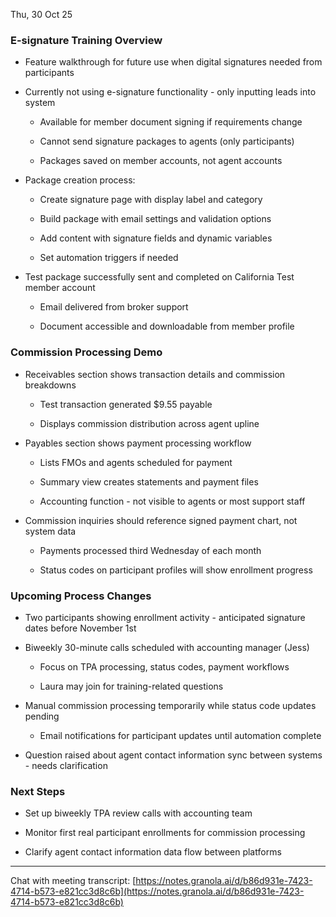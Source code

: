 

Thu, 30 Oct 25

### E-signature Training Overview

- Feature walkthrough for future use when digital signatures needed from participants
    
- Currently not using e-signature functionality - only inputting leads into system
    
    - Available for member document signing if requirements change
        
    - Cannot send signature packages to agents (only participants)
        
    - Packages saved on member accounts, not agent accounts
        
- Package creation process:
    
    - Create signature page with display label and category
        
    - Build package with email settings and validation options
        
    - Add content with signature fields and dynamic variables
        
    - Set automation triggers if needed
        
- Test package successfully sent and completed on California Test member account
    
    - Email delivered from broker support
        
    - Document accessible and downloadable from member profile
        

### Commission Processing Demo

- Receivables section shows transaction details and commission breakdowns
    
    - Test transaction generated $9.55 payable
        
    - Displays commission distribution across agent upline
        
- Payables section shows payment processing workflow
    
    - Lists FMOs and agents scheduled for payment
        
    - Summary view creates statements and payment files
        
    - Accounting function - not visible to agents or most support staff
        
- Commission inquiries should reference signed payment chart, not system data
    
    - Payments processed third Wednesday of each month
        
    - Status codes on participant profiles will show enrollment progress
        

### Upcoming Process Changes

- Two participants showing enrollment activity - anticipated signature dates before November 1st
    
- Biweekly 30-minute calls scheduled with accounting manager (Jess)
    
    - Focus on TPA processing, status codes, payment workflows
        
    - Laura may join for training-related questions
        
- Manual commission processing temporarily while status code updates pending
    
    - Email notifications for participant updates until automation complete
        
- Question raised about agent contact information sync between systems - needs clarification
    

### Next Steps

- Set up biweekly TPA review calls with accounting team
    
- Monitor first real participant enrollments for commission processing
    
- Clarify agent contact information data flow between platforms
    

---

Chat with meeting transcript: [https://notes.granola.ai/d/b86d931e-7423-4714-b573-e821cc3d8c6b](https://notes.granola.ai/d/b86d931e-7423-4714-b573-e821cc3d8c6b)